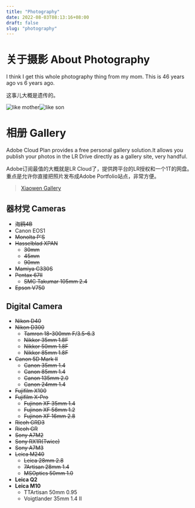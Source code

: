 ```yaml
---
title: "Photography"
date: 2022-08-03T08:13:16+08:00
draft: false
slug: "photography"
---
```


# **关于摄影 About Photography**

I think I get this whole photography thing from my mom. This is 46 years ago vs 6 years ago.

这事儿大概是遗传的。

![like mother](/images/photo1.png)![like son](/images/photo2.png)


# **相册 Gallery**

Adobe Cloud Plan provides a free personal gallery solution.It allows you publish your photos in the LR Drive directly as a gallery site, very handful.

Adobe订阅最值的大概就是LR Cloud了，提供跨平台的LR授权和一个1T的网盘。重点是允许你直接把照片发布成Adobe Portfolio站点，非常方便。

> [Xiaowen Gallery](https://xiaowenz.myportfolio.com/)

## **器材党 Cameras**

- ~~海鸥4B~~
- Canon EOS1
- ~~Monolta P'S~~
- ~~Hasselblad XPAN~~
    - ~~30mm~~
    - ~~45mm~~
    - ~~90mm~~
- ~~Mamiya C330S~~
- ~~Pentax 67II~~
    - ~~SMC Takumar 105mm 2.4~~
- ~~Epson V750~~
  
## Digital Camera

- ~~Nikon D40~~
- ~~Nikon D300~~
    - ~~Tamron 18-300mm F/3.5-6.3~~
    - ~~Nikkor 35mm 1.8F~~
    - ~~Nikkor 50mm 1.8F~~
    - ~~Nikkor 85mm 1.8F~~
- ~~Canon 5D Mark II~~
    - ~~Canon 35mm 1.4~~
    - ~~Canon 85mm 1.4~~
    - ~~Canon 135mm 2.0~~
    - ~~Canon 24mm 1.4~~
- ~~Fujifilm X100~~
- ~~Fujifilm X-Pro~~
    - ~~Fujinon XF 35mm 1.4~~
    - ~~Fujinon XF 56mm 1.2~~
    - ~~Fujinon XF 16mm 2.8~~
- ~~Ricoh GRD3~~
- ~~Ricoh GR~~
- ~~Sony A7M2~~
- ~~Sony RX1R(Twice)~~
- ~~Sony A7M3~~
- ~~Leica M240~~
    - ~~Leica 28mm 2.8~~
    - ~~7Artisan 28mm 1.4~~
    - ~~MSOptics 50mm 1.0~~
- **Leica Q2**
- **Leica M10**
  - TTArtisan 50mm 0.95
  - Voigtlander 35mm 1.4 II
